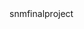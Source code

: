 <?xml version="1.0" encoding="UTF-8"?>
<projectDescription>
	<name>snmfinalproject</name>
	<comment></comment>
	<projects>
	</projects>
	<buildSpec>
	</buildSpec>
	<natures>
	</natures>
</projectDescription>
